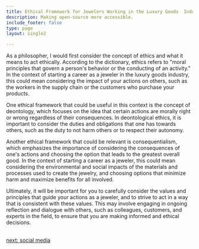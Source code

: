 ```yaml
---
title: Ethical Framework for Jewelers Working in the Luxury Goods  Industry
description: Making open-source more accessible.
include_footer: false
type: page
layout: single2

---
```


<p>
As a philosopher, I would first consider the concept of ethics and what it means to act ethically. According to the dictionary, ethics refers to "moral principles that govern a person's behavior or the conducting of an activity." In the context of starting a career as a jeweler in the luxury goods industry, this could mean considering the impact of your actions on others, such as the workers in the supply chain or the customers who purchase your products.

One ethical framework that could be useful in this context is the concept of deontology, which focuses on the idea that certain actions are morally right or wrong regardless of their consequences. In deontological ethics, it is important to consider the duties and obligations that one has towards others, such as the duty to not harm others or to respect their autonomy.

Another ethical framework that could be relevant is consequentialism, which emphasizes the importance of considering the consequences of one's actions and choosing the option that leads to the greatest overall good. In the context of starting a career as a jeweler, this could mean considering the environmental and social impacts of the materials and processes used to create the jewelry, and choosing options that minimize harm and maximize benefits for all involved.

Ultimately, it will be important for you to carefully consider the values and principles that guide your actions as a jeweler, and to strive to act in a way that is consistent with these values. This may involve engaging in ongoing reflection and dialogue with others, such as colleagues, customers, and experts in the field, to ensure that you are making informed and ethical decisions.

<br>
<a href="https://workdojos.com/jeweler/social">next: social media</a>
</p>